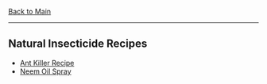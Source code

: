 [Back to Main](/README.md)

---
## Natural Insecticide Recipes

- [Ant Killer Recipe](/30%20Insecticides/Ant%20Killer%20Recipe.md)
- [Neem Oil Spray](/30%20Insecticides/Neem%20Oil%20Spray.md)